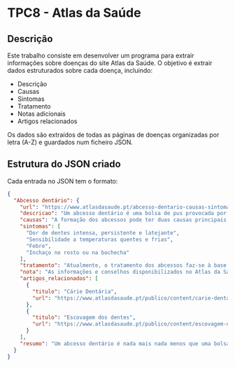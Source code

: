 # TPC8 - Atlas da Saúde

## Descrição
Este trabalho consiste em desenvolver um programa para extrair informações sobre doenças do site Atlas da Saúde. O objetivo é extrair dados estruturados sobre cada doença, incluindo:

- Descrição
- Causas
- Sintomas
- Tratamento
- Notas adicionais
- Artigos relacionados

Os dados são extraídos de todas as páginas de doenças organizadas por letra (A-Z) e guardados num ficheiro JSON.

## Estrutura do JSON criado
Cada entrada no JSON tem o formato:
```json
{
  "Abcesso dentário": {
    "url": "https://www.atlasdasaude.pt/abcesso-dentario-causas-sintomas-tratamento",
    "descricao": "Um abcesso dentário é uma bolsa de pus provocada por uma infeção bacteriana...",
    "causas": "A formação dos abcessos pode ter duas causas principais: as cáries ou a agressão dos tecidos próximos dos dentes...",
    "sintomas": [
      "Dor de dentes intensa, persistente e latejante",
      "Sensibilidade a temperaturas quentes e frias",
      "Febre",
      "Inchaço no rosto ou na bochecha"
    ],
    "tratamento": "Atualmente, o tratamento dos abcessos faz-se à base de antibióticos e da drenagem do pus no local...",
    "nota": "As informações e conselhos disponibilizados no Atlas da Saúde não substituem o parecer/opinião do seu Médico e/ou Farmacêutico.",
    "artigos_relacionados": [
      {
        "titulo": "Cárie Dentária",
        "url": "https://www.atlasdasaude.pt/publico/content/carie-dentaria"
      },
      {
        "titulo": "Escovagem dos dentes",
        "url": "https://www.atlasdasaude.pt/publico/content/escovagem-dos-dentes"
      }
    ],
    "resumo": "Um abcesso dentário é nada mais nada menos que uma bolsa de pus provocada por uma infeção bacteriana..."
  }
}